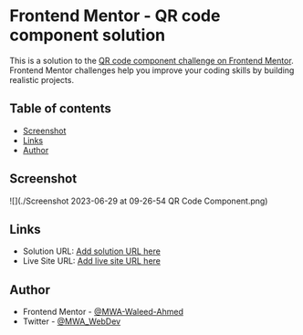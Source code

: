 # Frontend Mentor - QR code component solution

This is a solution to the [QR code component challenge on Frontend Mentor](https://www.frontendmentor.io/challenges/qr-code-component-iux_sIO_H). Frontend Mentor challenges help you improve your coding skills by building realistic projects. 

## Table of contents


- [Screenshot](#screenshot)
- [Links](#links)
- [Author](#author)

## Screenshot

![](./Screenshot 2023-06-29 at 09-26-54 QR Code Component.png)

## Links

- Solution URL: [Add solution URL here](https://your-solution-url.com)
- Live Site URL: [Add live site URL here](https://your-live-site-url.com)

## Author
- Frontend Mentor - [@MWA-Waleed-Ahmed](https://www.frontendmentor.io/profile/MWA-Waleed-Ahmed)
- Twitter - [@MWA_WebDev](https://twitter.com/MWA_WebDev)
